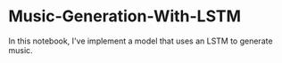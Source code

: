 # Music-Generation-With-LSTM
 In this notebook, I've implement a model that uses an LSTM to generate music.
